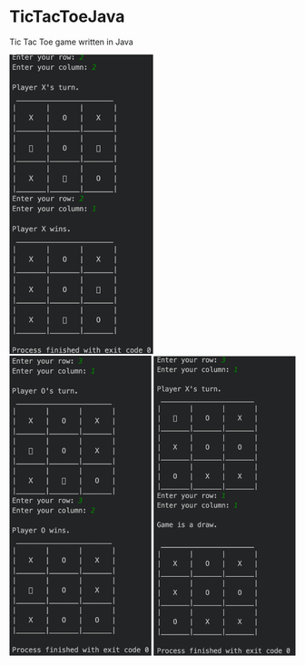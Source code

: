 # TicTacToeJava
Tic Tac Toe game written in Java
  
<img src="Images/TicTacToe1.png" width = 253> <img src="Images/TicTacToe2.png" width = 250> <img src="Images/TicTacToe3.png" width = 250>

